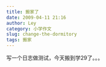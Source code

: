 ```yaml
---
title: 搬家了
date: 2009-04-11 21:16
author: Ley
category: 小学作文
slug: change-the-dormitory
tags: 搬家
---
```

<div class="textbox-content">
写一个日志做测试，今天搬到学29了。。。

</div>
</p>

